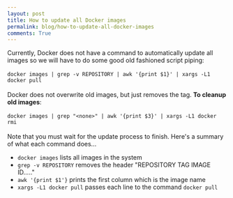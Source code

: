 ```yaml
---
layout: post
title: How to update all Docker images
permalink: blog/how-to-update-all-docker-images
comments: True
---
```


Currently, Docker does not have a command to automatically update all images so we will have to do some good old fashioned script piping:<br/><br/>`docker images | grep -v REPOSITORY | awk '{print $1}' | xargs -L1 docker pull`<br/><br/>Docker does not overwrite old images, but just removes the tag. **To cleanup old images**:<br/><br/>`docker images | grep "<none>" | awk '{print $3}' | xargs -L1 docker rmi`<br/><br/>Note that you must wait for the update process to finish. Here's a summary of what each command does...

- `docker images` lists all images in the system
- `grep -v REPOSITORY` removes the header "REPOSITORY   TAG   IMAGE ID....."
- `awk '{print $1'}` prints the first column which is the image name
- `xargs -L1 docker pull` passes each line to the command `docker pull`

